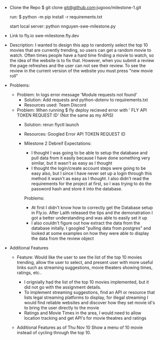 - Clone the Repo
 $ git clone git@github.com:jugooo/milestone-1.git

  run: $ python -m pip install -r requirements.txt

  start local server: python nnguyen-swe-milestone.py

- Link to fly.io
  swe-milestone.fly.dev

- Description:
  I wanted to design this app to randomly select the top 10 movies that are currently trending, so users can get a random movie to watch.
  Often times people have a hard time finding a movie to watch, so the idea of the website is to fix that. 
  However, when you submit a review the page refreshes and the user can not see their review.
  To see the review in the current version of the website you must press "new movie roll"


- Problems:
  - Problem: In logs error message 'Module requests not found'
    - Solution: Add requests and python-dotenv to requirements.txt
    - Resources used: Team Discord
  - Problem: When running $ fly deploy recieved error with ' FLY API TOKEN REQUEST ID' (Not the same as my APIS)
    - Solution: rerun flyctl launch
    - Resources: Googled Error API TOKEN REQUEST ID

    - Milestone 2 Debreif
      Expectations:
        - I thought I was going to be able to setup the database and pull data from it easily because I have done something very similar, but it wasn't as easy as I thought
        - I thought the login/create account steps were going to be easy also, but I since I have never set up a login through this method it wasn't as easy as I thought. I also didn't read the requirements for the project at first, so I was trying to do the password hash and store it into the database.

      Problems:
        - At first I didn't know how to correctly get the Database setup in Fly.io. After Laith released the tips and the demonatration I got a better understanding and was able to easily set it up 
        - I also couldn't figure out how extract the data from the database initally. I googled "pulling data from postgres" and looked at some examples on how they were able to display the data from the review object

- Additional Features
  - Feature: Would like the user to see the list of the top 10 movies trending, allow the user to select, and present user with more useful links 
    such as streaming suggestions, movie theaters showing times, ratings, etc..
    - I orignially had the list of the top 10 movies implemented, but it did not go with the assignment details. 
    - To implement streaming suggestions, find an API or resource that lists legal streaming platforms to display, for illegal streaming I would find 
      reliable websites and discover how they set movie id's to bring the user directly to the movie
    - Ratings and Movie Times in the area, I would need to allow location tracking and get API's for movie theatres and ratings

  - Additional Features as of Thu Nov 10
    Show a menu of 10 movie instead of cycling through the top 10. 